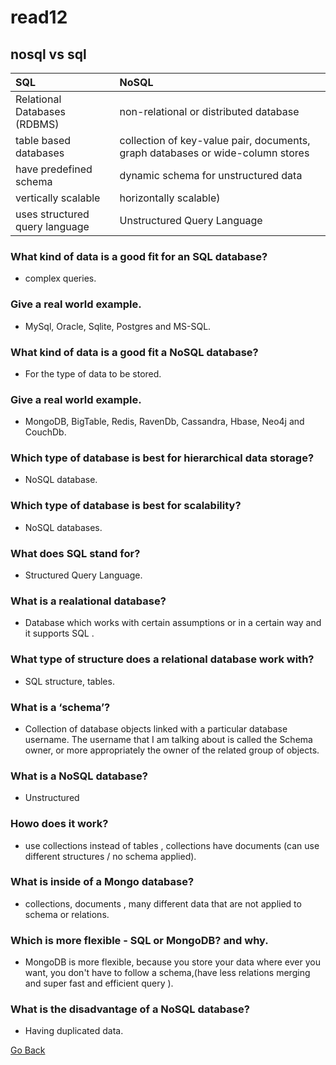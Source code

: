 # read12

## nosql vs sql

|        SQL        |             NoSQL            |
| :-------------------------| :----------------------------- |
| Relational Databases (RDBMS)                 |  non-relational or distributed database   |
|  table based databases	                 |  collection of key-value pair, documents, graph databases or wide-column stores   | 
|  have predefined schema                |  dynamic schema for unstructured data   |
|  vertically scalable                 |  horizontally scalable)  |
|  uses structured query language                 |  Unstructured Query Language   |

### What kind of data is a good fit for an SQL database?
- complex queries.

### Give a real world example.
- MySql, Oracle, Sqlite, Postgres and MS-SQL.

### What kind of data is a good fit a NoSQL database?
- For the type of data to be stored.

### Give a real world example.
- MongoDB, BigTable, Redis, RavenDb, Cassandra, Hbase, Neo4j and CouchDb.

### Which type of database is best for hierarchical data storage?
- NoSQL database.

### Which type of database is best for scalability?
- NoSQL databases.

### What does SQL stand for?
- Structured Query Language.

### What is a realational database?
- Database which works with certain assumptions or in a certain way and it supports SQL .

### What type of structure does a relational database work with?
- SQL structure, tables.

### What is a ‘schema’?
- Collection of database objects linked with a particular database username. The username that I am talking about is called the Schema owner, or more appropriately the owner of the related group of objects.

### What is a NoSQL database?
- Unstructured

### Howo does it work?
- use collections instead of tables , collections have documents (can use different  structures / no schema applied).

### What is inside of a Mongo database?
- collections, documents , many different data that are not applied to schema or relations.

### Which is more flexible - SQL or MongoDB? and why.
- MongoDB is more flexible, because you store your data where ever you want, you don't have to follow a schema,(have less relations merging and super fast and efficient query ).

### What is the disadvantage of a NoSQL database?
- Having duplicated data.

[Go Back ](README.md)
